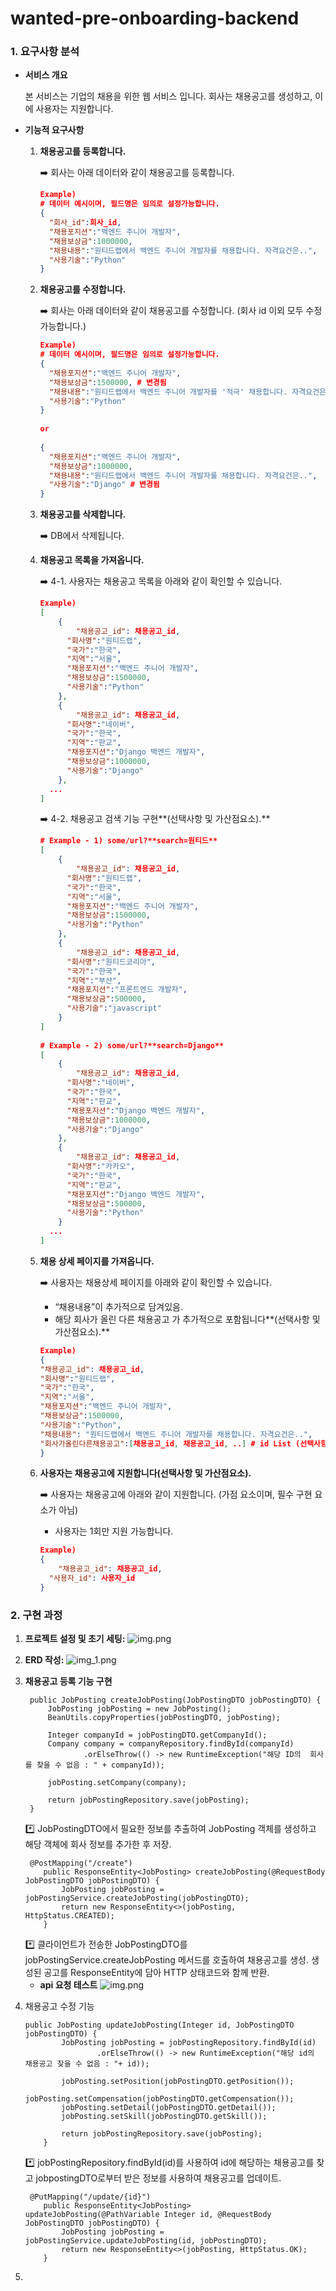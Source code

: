 # wanted-pre-onboarding-backend

### 1. 요구사항 분석
- **서비스 개요**

   본 서비스는 기업의 채용을 위한 웹 서비스 입니다.
   회사는 채용공고를 생성하고, 이에 사용자는 지원합니다.


- **기능적 요구사항**
  1. **채용공고를 등록합니다.**

      <aside>
      ➡️ 회사는 아래 데이터와 같이 채용공고를 등록합니다.

      </aside>

      ```json
      Example)
      # 데이터 예시이며, 필드명은 임의로 설정가능합니다.
      {
        "회사_id":회사_id,
        "채용포지션":"백엔드 주니어 개발자",
        "채용보상금":1000000,
        "채용내용":"원티드랩에서 백엔드 주니어 개발자를 채용합니다. 자격요건은..",
        "사용기술":"Python"
      }
      ```

  2. **채용공고를 수정합니다.**

      <aside>
      ➡️ 회사는 아래 데이터와 같이 채용공고를 수정합니다. (회사 id 이외 모두 수정 가능합니다.)

      </aside>

      ```json
      Example)
      # 데이터 예시이며, 필드명은 임의로 설정가능합니다.
      {
        "채용포지션":"백엔드 주니어 개발자",
        "채용보상금":1500000, # 변경됨
        "채용내용":"원티드랩에서 백엔드 주니어 개발자를 '적극' 채용합니다. 자격요건은..", # 변경됨
        "사용기술":"Python"
      }
    
      or
    
      {
        "채용포지션":"백엔드 주니어 개발자",
        "채용보상금":1000000,
        "채용내용":"원티드랩에서 백엔드 주니어 개발자를 채용합니다. 자격요건은..",
        "사용기술":"Django" # 변경됨
      }
      ```

  3. **채용공고를 삭제합니다.**

      <aside>
      ➡️ DB에서 삭제됩니다.

      </aside>

  4. **채용공고 목록을 가져옵니다.**

      <aside>
      ➡️ 4-1. 사용자는 채용공고 목록을 아래와 같이 확인할 수 있습니다.

      </aside>

      ```json
      Example)
      [
          {
              "채용공고_id": 채용공고_id,
            "회사명":"원티드랩",
            "국가":"한국",
            "지역":"서울",
            "채용포지션":"백엔드 주니어 개발자",
            "채용보상금":1500000,
            "사용기술":"Python"
          },
          {
              "채용공고_id": 채용공고_id,
            "회사명":"네이버",
            "국가":"한국",
            "지역":"판교",
            "채용포지션":"Django 백엔드 개발자",
            "채용보상금":1000000,
            "사용기술":"Django"
          },
        ...
      ]
      ```

      <aside>
      ➡️ 4-2. 채용공고 검색 기능 구현**(선택사항 및 가산점요소).**

      </aside>

      ```json
      # Example - 1) some/url?**search=원티드**
      [
          {
              "채용공고_id": 채용공고_id,
            "회사명":"원티드랩",
            "국가":"한국",
            "지역":"서울",
            "채용포지션":"백엔드 주니어 개발자",
            "채용보상금":1500000,
            "사용기술":"Python"
          },
          {
              "채용공고_id": 채용공고_id,
            "회사명":"원티드코리아",
            "국가":"한국",
            "지역":"부산",
            "채용포지션":"프론트엔드 개발자",
            "채용보상금":500000,
            "사용기술":"javascript"
          }
      ]
    
      # Example - 2) some/url?**search=Django**
      [
          {
              "채용공고_id": 채용공고_id,
            "회사명":"네이버",
            "국가":"한국",
            "지역":"판교",
            "채용포지션":"Django 백엔드 개발자",
            "채용보상금":1000000,
            "사용기술":"Django"
          },
          {
              "채용공고_id": 채용공고_id,
            "회사명":"카카오",
            "국가":"한국",
            "지역":"판교",
            "채용포지션":"Django 백엔드 개발자",
            "채용보상금":500000,
            "사용기술":"Python"
          }
        ...
      ]
      ```

  5. **채용 상세 페이지를 가져옵니다.**

      <aside>
      ➡️ 사용자는 채용상세 페이지를 아래와 같이 확인할 수 있습니다.

      - “채용내용”이 추가적으로 담겨있음.
      - 해당 회사가 올린 다른 채용공고 가 추가적으로 포함됩니다**(선택사항 및 가산점요소).**
      </aside>

      ```json
      Example)
      {
      "채용공고_id": 채용공고_id,
      "회사명":"원티드랩",
      "국가":"한국",
      "지역":"서울",
      "채용포지션":"백엔드 주니어 개발자",
      "채용보상금":1500000,
      "사용기술":"Python",
      "채용내용": "원티드랩에서 백엔드 주니어 개발자를 채용합니다. 자격요건은..",
      "회사가올린다른채용공고":[채용공고_id, 채용공고_id, ..] # id List (선택사항 및 가산점요소).
      }
      ```

  6. **사용자는 채용공고에 지원합니다(선택사항 및 가산점요소).**

      <aside>
      ➡️ 사용자는 채용공고에 아래와 같이 지원합니다. (가점 요소이며, 필수 구현 요소가 아님)

      - 사용자는 1회만 지원 가능합니다.
      </aside>

      ```json
      Example)
      {
          "채용공고_id": 채용공고_id,
        "사용자_id": 사용자_id
      }
      ```

### 2. 구현 과정
1. **프로젝트 설정 및 초기 세팅:**
![img.png](spring_initializ_img.png)
2. **ERD 작성:**
![img_1.png](erd.png)
3. **채용공고 등록 기능 구현**

   ```agsl
    public JobPosting createJobPosting(JobPostingDTO jobPostingDTO) {
        JobPosting jobPosting = new JobPosting();
        BeanUtils.copyProperties(jobPostingDTO, jobPosting);

        Integer companyId = jobPostingDTO.getCompanyId();
        Company company = companyRepository.findById(companyId)
                .orElseThrow(() -> new RuntimeException("해당 ID의  회사를 찾을 수 없음 : " + companyId));

        jobPosting.setCompany(company);

        return jobPostingRepository.save(jobPosting);
    }
   ```
   <aside>
   *️⃣ JobPostingDTO에서 필요한 정보를 추출하여 JobPosting 객체를 생성하고 해당 객체에 회사 정보를 추가한 후 저장.
   </aside>

   ```agsl
    @PostMapping("/create")
       public ResponseEntity<JobPosting> createJobPosting(@RequestBody JobPostingDTO jobPostingDTO) {
           JobPosting jobPosting = jobPostingService.createJobPosting(jobPostingDTO);
           return new ResponseEntity<>(jobPosting, HttpStatus.CREATED);
       }
   ```
   <aside>
   *️⃣ 클라이언트가 전송한 JobPostingDTO를 jobPostingService.createJobPosting 메서드를 호출하여 채용공고를 생성. 생성된 공고를 ResponseEntity에 담아 HTTP 상태코드와 함께 반환.
   </aside>

   - **api 요청 테스트**
![img.png](img.png)

2. 채용공고 수정 기능
   ```agsl
   public JobPosting updateJobPosting(Integer id, JobPostingDTO jobPostingDTO) {
           JobPosting jobPosting = jobPostingRepository.findById(id)
                   .orElseThrow(() -> new RuntimeException("해당 id의 채용공고 찾을 수 없음 : "+ id));
   
           jobPosting.setPosition(jobPostingDTO.getPosition());
           jobPosting.setCompensation(jobPostingDTO.getCompensation());
           jobPosting.setDetail(jobPostingDTO.getDetail());
           jobPosting.setSkill(jobPostingDTO.getSkill());
   
           return jobPostingRepository.save(jobPosting);
       }
   ```
   <aside>
   *️⃣ jobPostingRepository.findById(id)를 사용하여 id에 해당하는 채용공고를 찾고 jobpostingDTO로부터 받은 정보를 사용하여 채용공고를 업데이트.
   </aside>

   ```agsl
    @PutMapping("/update/{id}")
       public ResponseEntity<JobPosting> updateJobPosting(@PathVariable Integer id, @RequestBody JobPostingDTO jobPostingDTO) {
           JobPosting jobPosting = jobPostingService.updateJobPosting(id, jobPostingDTO);
           return new ResponseEntity<>(jobPosting, HttpStatus.OK);
       }
   ```

3. 